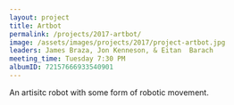 ```yaml
---
layout: project
title: Artbot
permalink: /projects/2017-artbot/
image: /assets/images/projects/2017/project-artbot.jpg
leaders: James Braza, Jon Kenneson, & Eitan  Barach
meeting_time: Tuesday 7:30 PM
albumID: 72157666933540901
---
```


An artisitc robot with some form of robotic movement.
